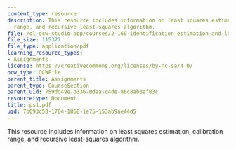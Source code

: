 ```yaml
---
content_type: resource
description: This resource includes information on least squares estimation, calibration
  range, and recursive least-squares algorithm.
file: /ol-ocw-studio-app/courses/2-160-identification-estimation-and-learning-spring-2006/7b093c58170418681e75153ab9ae44d5_ps1.pdf
file_size: 115377
file_type: application/pdf
learning_resource_types:
- Assignments
license: https://creativecommons.org/licenses/by-nc-sa/4.0/
ocw_type: OCWFile
parent_title: Assignments
parent_type: CourseSection
parent_uid: 759dd49e-b336-0daa-c4de-86c8ab3ef83c
resourcetype: Document
title: ps1.pdf
uid: 7b093c58-1704-1868-1e75-153ab9ae44d5
---
```

This resource includes information on least squares estimation, calibration range, and recursive least-squares algorithm.